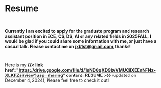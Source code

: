 # Resume


<br>

**Currently I am excited to apply for the graduate program and research assistant position in ECE, CS, DS, AI or any related fields in 2025FALL, I would be glad if you could share some information with me, or just have a casual talk. Please contact me on <jxb1st@gmail.com>, thanks!**

<br>

Here is my **{{< link href="https://drive.google.com/file/d/1sNDQqXD9bvVMUCilXEEnNFNz-XLKPZsi/view?usp=sharing" content=RESUME >}}** (updated on December 4, 2024), Please feel free to check it out!
<br>
